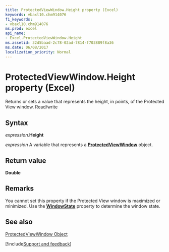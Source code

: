 ```yaml
---
title: ProtectedViewWindow.Height property (Excel)
keywords: vbaxl10.chm914076
f1_keywords:
- vbaxl10.chm914076
ms.prod: excel
api_name:
- Excel.ProtectedViewWindow.Height
ms.assetid: 32d5baad-2c78-02ad-7814-f703889f8a36
ms.date: 06/08/2017
localization_priority: Normal
---
```



# ProtectedViewWindow.Height property (Excel)

Returns or sets a value that represents the height, in points, of the Protected View window. Read/write


## Syntax

_expression_.**Height**

_expression_ A variable that represents a **[ProtectedViewWindow](Excel.ProtectedViewWindow.md)** object.


## Return value

 **Double**


## Remarks

You cannot set this property if the Protected View window is maximized or minimized. Use the **[WindowState](Excel.ProtectedViewWindow.WindowState.md)** property to determine the window state.


## See also


[ProtectedViewWindow Object](Excel.ProtectedViewWindow.md)

[!include[Support and feedback](~/includes/feedback-boilerplate.md)]